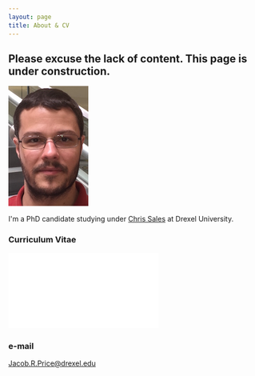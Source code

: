 ```yaml
---
layout: page
title: About & CV
---
```

## Please excuse the lack of content. This page is under construction. 

![Jake](/assets/IMG_1656_cropped_resized.JPG)

I'm a PhD candidate studying under [Chris Sales](http://microbes.cae.drexel.edu/) at Drexel University. 


### Curriculum Vitae
![Download my CV here.](/assets/2017-08-02_Jacob_R_Price_CV.pdf)

### e-mail
Jacob.R.Price@drexel.edu
